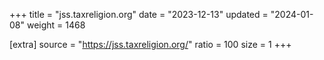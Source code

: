 +++
title = "jss.taxreligion.org"
date = "2023-12-13"
updated = "2024-01-08"
weight = 1468

[extra]
source = "https://jss.taxreligion.org/"
ratio = 100
size = 1
+++
